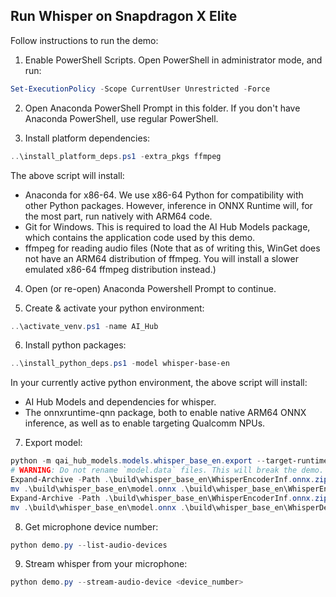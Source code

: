 ## Run Whisper on Snapdragon X Elite

Follow instructions to run the demo:

1. Enable PowerShell Scripts. Open PowerShell in administrator mode, and run:

```powershell
Set-ExecutionPolicy -Scope CurrentUser Unrestricted -Force
```

2. Open Anaconda PowerShell Prompt in this folder. If you don't have Anaconda PowerShell, use regular PowerShell.

3. Install platform dependencies:

```powershell
..\install_platform_deps.ps1 -extra_pkgs ffmpeg
```

The above script will install:
  * Anaconda for x86-64. We use x86-64 Python for compatibility with other Python packages. However, inference in ONNX Runtime will, for the most part, run natively with ARM64 code.
  * Git for Windows. This is required to load the AI Hub Models package, which contains the application code used by this demo.
  * ffmpeg for reading audio files (Note that as of writing this, WinGet does not have an ARM64 distribution of ffmpeg. You will install a slower emulated x86-64 ffmpeg distribution instead.)

4. Open (or re-open) Anaconda Powershell Prompt to continue.

5. Create & activate your python environment:

```powershell
..\activate_venv.ps1 -name AI_Hub
```

6. Install python packages:

```powershell
..\install_python_deps.ps1 -model whisper-base-en
```

In your currently active python environment, the above script will install:
  * AI Hub Models and dependencies for whisper.
  * The onnxruntime-qnn package, both to enable native ARM64 ONNX inference, as well as to enable targeting Qualcomm NPUs.

7. Export model:

```powershell
python -m qai_hub_models.models.whisper_base_en.export --target-runtime onnx --device "Snapdragon X Elite CRD" --skip-profiling --skip-inferencing
# WARNING: Do not rename `model.data` files. This will break the demo.
Expand-Archive -Path .\build\whisper_base_en\WhisperEncoderInf.onnx.zip -DestinationPath .\build\whisper_base_en\
mv .\build\whisper_base_en\model.onnx .\build\whisper_base_en\WhisperEncoderInf
Expand-Archive -Path .\build\whisper_base_en\WhisperEncoderInf.onnx.zip -DestinationPath .\build\whisper_base_en\
mv .\build\whisper_base_en\model.onnx .\build\whisper_base_en\WhisperDecoderInf
```

8. Get microphone device number:

```powershell
python demo.py --list-audio-devices
```

9. Stream whisper from your microphone:

```powershell
python demo.py --stream-audio-device <device_number>
```
